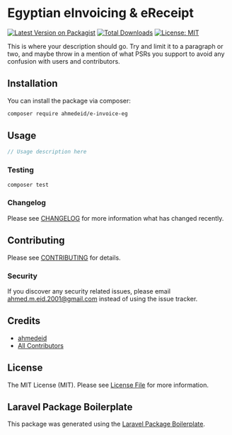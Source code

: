 # Egyptian eInvoicing & eReceipt

[![Latest Version on Packagist](https://img.shields.io/packagist/v/ahmedeid/e-invoice-eg.svg?style=flat-square)](https://packagist.org/packages/ahmedeid/e-invoice-eg)
[![Total Downloads](https://img.shields.io/packagist/dt/ahmedeid/e-invoice-eg.svg?style=flat-square)](https://packagist.org/packages/ahmedeid/e-invoice-eg)
[![License: MIT](https://img.shields.io/badge/License-MIT-yellow.svg)](https://opensource.org/licenses/MIT)

This is where your description should go. Try and limit it to a paragraph or two, and maybe throw in a mention of what PSRs you support to avoid any confusion with users and contributors.

## Installation

You can install the package via composer:

```bash
composer require ahmedeid/e-invoice-eg
```

## Usage

```php
// Usage description here
```

### Testing

```bash
composer test
```

### Changelog

Please see [CHANGELOG](CHANGELOG.md) for more information what has changed recently.

## Contributing

Please see [CONTRIBUTING](CONTRIBUTING.md) for details.

### Security

If you discover any security related issues, please email ahmed.m.eid.2001@gmail.com instead of using the issue tracker.

## Credits

-   [ahmedeid](https://github.com/ahmedeid)
-   [All Contributors](../../contributors)

## License

The MIT License (MIT). Please see [License File](LICENSE.md) for more information.

## Laravel Package Boilerplate

This package was generated using the [Laravel Package Boilerplate](https://laravelpackageboilerplate.com).
